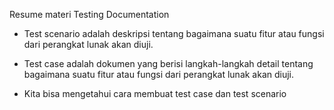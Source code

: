 Resume materi Testing Documentation

- Test scenario adalah deskripsi tentang bagaimana suatu fitur atau fungsi dari perangkat lunak akan diuji.

- Test case adalah dokumen yang berisi langkah-langkah detail tentang bagaimana suatu fitur atau fungsi dari perangkat lunak akan diuji.

- Kita bisa mengetahui cara membuat test case dan test scenario